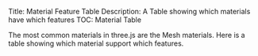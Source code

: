 Title: Material Feature Table
Description: A Table showing which materials have which features
TOC: Material Table

The most common materials in three.js are the Mesh materials. Here
is a table showing which material support which features.

<div>
<div id="material-table" class="threejs_center"></div>
<script type="module" src="resources/threejs-material-table.js"></script>
<link rel="stylesheet" href="resources/threejs-material-table.css">
</div>


